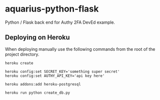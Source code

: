 # aquarius-python-flask
Python / Flask back end for Authy 2FA DevEd example.

## Deploying on Heroku
When deploying manually use the following commands from the root of the
project directory.

    heroku create

    heroku config:set SECRET_KEY='something super secret'
    heroku config:set AUTHY_API_KEY='api key here'

    heroku addons:add heroku-postgresql

    heroku run python create_db.py
